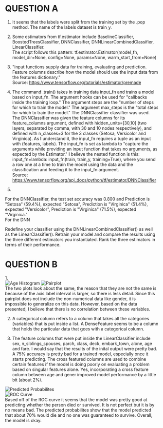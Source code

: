 # QUESTION A
1. It seems that the labels were split from the training set by the .pop method. The name of the labels dataset is train_y. <br/>

2. Some estimators from tf.estimator include BaselineClassifier, BoostedTreesClassifier, DNNClassifier, DNNLinearCombinedClassifier, LinearClassifier. <br/>
The script follows this pattern: tf.estimator.Estimator(model_fn, model_dir=None, config=None, params=None, warm_start_from=None) <br/>

3. "Input functions supply data for training, evaluating and prediction. Feature columns describe how the model should use the input data from the features dictionary." <br/>
Source: https://www.tensorflow.org/tutorials/estimator/premade <br/>

4. The command .train() takes in training data input_fn and trains a model based on input_fn. The argument hooks can be used for "callbacks inside the training loop." The argument steps are the "number of steps for which to train the model." The argument max_steps is the "total steps for which to train the model." The DNNClassifier classifier was used. The DNNClassifier was given the feature columns for its feature_columns argument, defined with hidden_units=[30,10] (two layers, separated by comma, with 30 and 10 nodes respectively), and defined with n_classes=3 for the 3 classes (Setosa, Versicolor and Virginica). As I understand it, the input_fn requires a tuple as an input with (features, labels). The input_fn is set as lambda to "capture the arguments while providing an input function that takes no arguments, as expected by the Estimator." I believe the nested function is this: input_fn=lambda: input_fn(train, train_y, training=True), where you send a row one at a time to train the model using the data and the classification and feeding it to the input_fn argument. <br/>
Source: https://www.tensorflow.org/api_docs/python/tf/estimator/DNNClassifier

5. <br/> 
For the DNNClassifier, the test set accuracy was 0.800 and Prediction is "Setosa" (59.4%), expected "Setosa", Prediction is "Virginica" (51.4%), expected "Versicolor", Prediction is "Virginica" (71.5%), expected "Virginica." <br/>
For the DNN

Redefine your classifier using the DNNLinearCombinedClassifier() as well as the LinearClassifier(). Retrain your model and compare the results using the three different estimators you instantiated.  Rank the three estimators in terms of their performance.

# QUESTION B
1.<br/>
![Age Histogram](https://raw.githubusercontent.com/ashuang2013/public/master/AgeHistLinearEstimators.png)
![Pairplot](https://raw.githubusercontent.com/ashuang2013/public/master/PairplotLinearEstimators.png) <br/>
The two plots look about the same, the reason that they are not the same is because of the axis label interval is larger, so there is less detail. Since this pairplot does not include the non-numerical data like gender, it is impossible to generalize on this data. However, based on the data presented, I believe that there is no correlation between these variables. 

2. A categorical column refers to a column that takes all the categories (variables) that is put inside a list. A DenseFeature seems to be a column that holds the particular data that goes with a categorical column.

3. The feature columns that were put inside the LinearClassifier include sex, n_siblings_spouses, parch, class, deck, embark_town, alone, age and fare. I would say that the results of the inital output were pretty bad. A 75% accuracy is pretty bad for a trained model, especially once it starts predicting. The cross featured columns are used to combine certain features if the model is doing poorly on evaluating a problem based on singular features alone. Yes, incorporating a cross feature column between age and gener improved model performance by a little bit (about 2%). 

![Predicted Probabilites](https://raw.githubusercontent.com/ashuang2013/public/master/PredictedProbabilitesLinearEstimators.png) <br/>
![ROC Curve](https://raw.githubusercontent.com/ashuang2013/public/master/ROCCurveLinearEstimators.png) <br/>
Based off of the ROC curve it seems that the model was pretty good at predicting whether the person died or survived. It is not perfect but it is by no means bad. The predicted probabilites show that the model predicted that about 70% would die and no one was guaranteed to survive. Overall, the model is okay.
